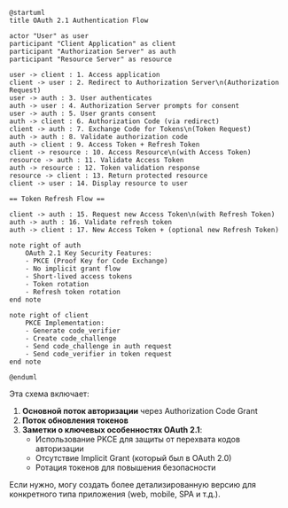 ```plantuml
@startuml
title OAuth 2.1 Authentication Flow

actor "User" as user
participant "Client Application" as client
participant "Authorization Server" as auth
participant "Resource Server" as resource

user -> client : 1. Access application
client -> user : 2. Redirect to Authorization Server\n(Authorization Request)
user -> auth : 3. User authenticates
auth -> user : 4. Authorization Server prompts for consent
user -> auth : 5. User grants consent
auth -> client : 6. Authorization Code (via redirect)
client -> auth : 7. Exchange Code for Tokens\n(Token Request)
auth -> auth : 8. Validate authorization code
auth -> client : 9. Access Token + Refresh Token
client -> resource : 10. Access Resource\n(with Access Token)
resource -> auth : 11. Validate Access Token
auth -> resource : 12. Token validation response
resource -> client : 13. Return protected resource
client -> user : 14. Display resource to user

== Token Refresh Flow ==

client -> auth : 15. Request new Access Token\n(with Refresh Token)
auth -> auth : 16. Validate refresh token
auth -> client : 17. New Access Token + (optional new Refresh Token)

note right of auth
    OAuth 2.1 Key Security Features:
    - PKCE (Proof Key for Code Exchange)
    - No implicit grant flow
    - Short-lived access tokens
    - Token rotation
    - Refresh token rotation
end note

note right of client
    PKCE Implementation:
    - Generate code_verifier
    - Create code_challenge
    - Send code_challenge in auth request
    - Send code_verifier in token request
end note

@enduml
```

Эта схема включает:

1. **Основной поток авторизации** через Authorization Code Grant
2. **Поток обновления токенов**
3. **Заметки о ключевых особенностях OAuth 2.1**:
   - Использование PKCE для защиты от перехвата кодов авторизации
   - Отсутствие Implicit Grant (который был в OAuth 2.0)
   - Ротация токенов для повышения безопасности

Если нужно, могу создать более детализированную версию для конкретного типа приложения (web, mobile, SPA и т.д.).